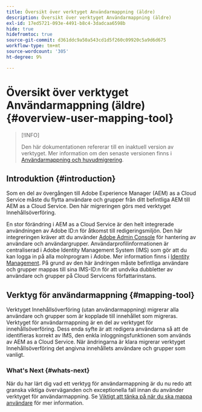 ```yaml
---
title: Översikt över verktyget Användarmappning (äldre)
description: Översikt över verktyget Användarmappning (äldre)
exl-id: 17ed5721-093e-4491-b8c4-3dadcaa6598b
hide: true
hidefromtoc: true
source-git-commit: d361ddc9a50a543cd1d5f260c09920c5a9d6d675
workflow-type: tm+mt
source-wordcount: '305'
ht-degree: 9%

---
```


# Översikt över verktyget Användarmappning (äldre) {#overview-user-mapping-tool}

>[!INFO]
>
>Den här dokumentationen refererar till en inaktuell version av verktyget. Mer information om den senaste versionen finns i [Användarmappning och huvudmigrering](/help/journey-migration/content-transfer-tool/using-content-transfer-tool/user-mapping-and-migration.md).

<!-- Alexandru: drafting this for now

NOTE: "LEGACY" for user mapping includes everything before (i.e. not including) 2.0.16 of CTT.

>[!CONTEXTUALHELP]
>id="aemcloud_ctt_usermapping"
>title="User Mapping Tool"
>abstract="The Content Transfer Tool helps you move users and groups from your existing AEM system to AEM as a Cloud Service. Existing users and groups need to be mapped to their IMS IDs to avoid duplicate users and groups on the Cloud Service author instance."
>additional-url="https://experienceleague.adobe.com/docs/experience-manager-cloud-service/moving/cloud-migration/content-transfer-tool/using-user-mapping-tool.html?lang=en#important-considerations" text="Important Considerations for using User Mapping Tool"
>additional-url="https://experienceleague.adobe.com/docs/experience-manager-cloud-service/moving/cloud-migration/content-transfer-tool/using-user-mapping-tool.html?lang=en#using-user-mapping-tool" text="Using User Mapping Tool"

-->

## Introduktion {#introduction}

Som en del av övergången till Adobe Experience Manager (AEM) as a Cloud Service måste du flytta användare och grupper från ditt befintliga AEM till AEM as a Cloud Service. Den här migreringen görs med verktyget Innehållsöverföring.

En stor förändring i AEM as a Cloud Service är den helt integrerade användningen av Adobe ID:n för åtkomst till redigeringsmiljön. Den här integreringen kräver att du använder [Adobe Admin Console](https://helpx.adobe.com/enterprise/using/admin-console.html) för hantering av användare och användargrupper. Användarprofilinformationen är centraliserad i Adobe Identity Management System (IMS) som gör att du kan logga in på alla molnprogram i Adobe. Mer information finns i [Identity Management](https://experienceleague.adobe.com/docs/experience-manager-cloud-service/content/overview/what-is-new-and-different.html?lang=en#identity-management). På grund av den här ändringen måste befintliga användare och grupper mappas till sina IMS-ID:n för att undvika dubbletter av användare och grupper på Cloud Servicens författarinstans.

## Verktyg för användarmappning {#mapping-tool}

Verktyget Innehållsöverföring (utan användarmappning) migrerar alla användare och grupper som är kopplade till innehållet som migreras. Verktyget för användarmappning är en del av verktyget för innehållsöverföring. Dess enda syfte är att redigera användarna så att de identifieras korrekt av IMS, den enkla inloggningsfunktionen som används av AEM as a Cloud Service. När ändringarna är klara migrerar verktyget Innehållsöverföring det angivna innehållets användare och grupper som vanligt.

### What&#39;s Next {#whats-next}

När du har lärt dig vad ett verktyg för användarmappning är du nu redo att granska viktiga överväganden och exceptionella fall innan du använder verktyget för användarmappning. Se [Viktigt att tänka på när du ska mappa användare](/help/journey-migration/content-transfer-tool/user-mapping-tool-legacy/considerations-user-mapping-tool-legacy.md) för mer information.
